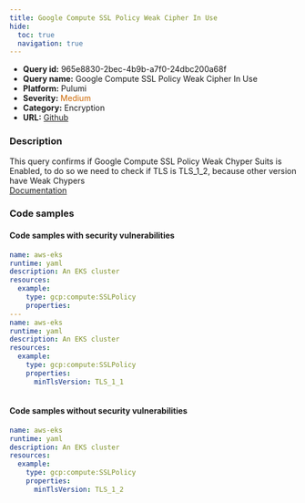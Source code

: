 ```yaml
---
title: Google Compute SSL Policy Weak Cipher In Use
hide:
  toc: true
  navigation: true
---
```


<style>
  .highlight .hll {
    background-color: #ff171742;
  }
  .md-content {
    max-width: 1100px;
    margin: 0 auto;
  }
</style>

-   **Query id:** 965e8830-2bec-4b9b-a7f0-24dbc200a68f
-   **Query name:** Google Compute SSL Policy Weak Cipher In Use
-   **Platform:** Pulumi
-   **Severity:** <span style="color:#C60">Medium</span>
-   **Category:** Encryption
-   **URL:** [Github](https://github.com/Checkmarx/kics/tree/master/assets/queries/pulumi/gcp/google_compute_ssl_policy_weak_cipher_in_use)

### Description
This query confirms if Google Compute SSL Policy Weak Chyper Suits is Enabled, to do so we need to check if TLS is TLS_1_2, because other version have Weak Chypers<br>
[Documentation](https://www.pulumi.com/registry/packages/gcp/api-docs/compute/sslpolicy/#mintlsversion_yaml)

### Code samples
#### Code samples with security vulnerabilities
```yaml title="Postitive test num. 1 - yaml file" hl_lines="16 7"
name: aws-eks
runtime: yaml
description: An EKS cluster
resources:
  example:
    type: gcp:compute:SSLPolicy
    properties:
---
name: aws-eks
runtime: yaml
description: An EKS cluster
resources:
  example:
    type: gcp:compute:SSLPolicy
    properties:
      minTlsVersion: TLS_1_1
      
```


#### Code samples without security vulnerabilities
```yaml title="Negative test num. 1 - yaml file"
name: aws-eks
runtime: yaml
description: An EKS cluster
resources:
  example:
    type: gcp:compute:SSLPolicy
    properties:
      minTlsVersion: TLS_1_2
      
```
